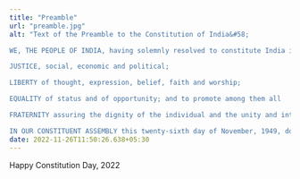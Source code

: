 ```yaml
---
title: "Preamble"
url: "preamble.jpg"
alt: "Text of the Preamble to the Constitution of India&#58; 

WE, THE PEOPLE OF INDIA, having solemnly resolved to constitute India into a SOVEREIGN, SOCIALIST, SECULAR DEMOCRATIC REPUBLIC and to secure to all its citizens&#58;

JUSTICE, social, economic and political;

LIBERTY of thought, expression, belief, faith and worship;

EQUALITY of status and of opportunity; and to promote among them all

FRATERNITY assuring the dignity of the individual and the unity and integrity of the Nation;

IN OUR CONSTITUENT ASSEMBLY this twenty-sixth day of November, 1949, do HEREBY ADOPT, ENACT AND GIVE TO OURSELVES THIS CONSTITUTION."
date: 2022-11-26T11:50:26.638+05:30
---
```


Happy Constitution Day, 2022
